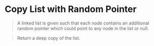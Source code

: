 # Copy List with Random Pointer

> A linked list is given such that each node contains an additional random pointer which could point to any node in the list or null.

> Return a deep copy of the list.

```Python

```
